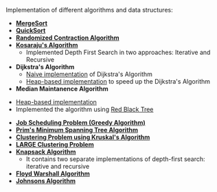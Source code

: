 Implementation of different algorithms and data structures:

* [__MergeSort__](MergeSort/)
* [__QuickSort__](QuickSort/)
* [**Randomized Contraction Algorithm**](RandomizedContractionAlgo/)
* [**Kosaraju's Algorithm**](StronglyConnectedComponents/)
  * Implemented Depth First Search in two approaches: Iterative and Recursive
* **Dijkstra's Algorithm**
  + [Naive implementation](Naive-DijkstraAlgo/) of Dijkstra's Algorithm
  - [Heap-based implementation](Heap-based-DijkstraAlgo/) to speed up the Dijkstra's Algorithm
*  **Median Maintanence Algorithm**
  + [Heap-based implementation](Heap-based-Median-Maintanence-Algo/)
  + Implemented the algorithm using [Red Black Tree](Red-Black-Tree-Implementation-of-Median-Maintenance-Algo/)
* [**Job Scheduling Problem (Greedy Algorithm)**](Job-Scheduling-Problem/)
* [**Prim's Minimum Spanning Tree Algorithm**](Prims-Minimum-Spanning-Tree-Algorithm/)
* [**Clustering Problem using Kruskal's Algorithm**](Kruskals-Algorithm/)  
* [**LARGE Clustering Problem**](Large-Clustering-Problem/)
* [**Knapsack Algorithm**](Knapsack-Algorithm/)
  + It contains two separate implementations of depth-first search: iterative and recursive
* [**Floyd Warshall Algorithm**](Floyd-Warshall-Algorithm/)
* [**Johnsons Algorithm**](Johnsons-Algorithm/)






